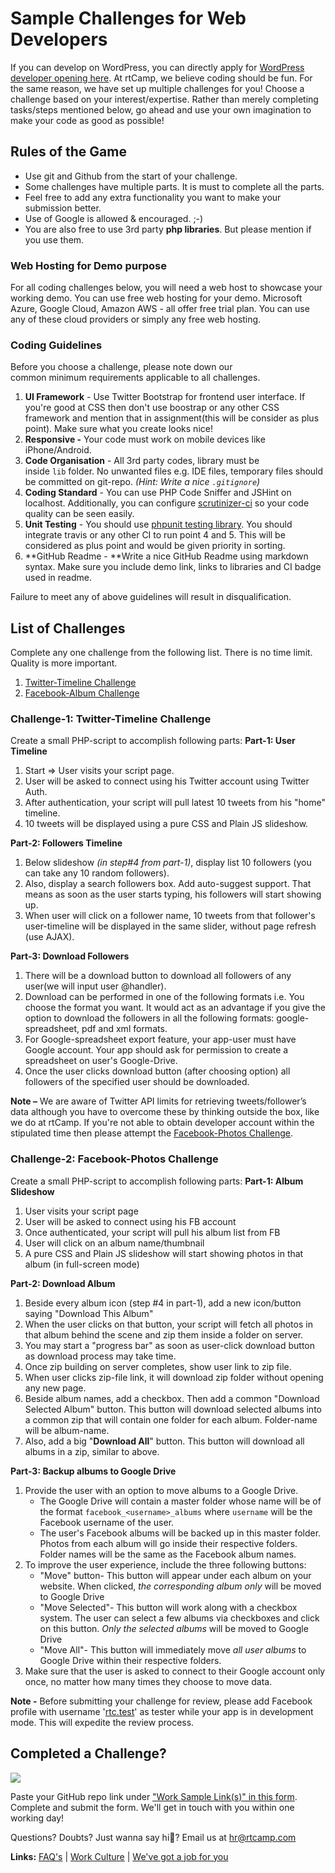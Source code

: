 # Sample Challenges for Web Developers

If you can develop on WordPress, you can directly apply for [WordPress developer opening here](https://careers.rtcamp.com/wordpress-engineer/assignment/ "WordPress Developer Assignment"). At rtCamp, we believe coding should be fun. For the same reason, we have set up multiple challenges for you! Choose a challenge based on your interest/expertise. Rather than merely completing tasks/steps mentioned below, go ahead and use your own imagination to make your code as good as possible!

Rules of the Game
-----------------

*   Use git and Github from the start of your challenge.
*   Some challenges have multiple parts. It is must to complete all the parts.
*   Feel free to add any extra functionality you want to make your submission better.
*   Use of Google is allowed & encouraged. ;-)
*   You are also free to use 3rd party **php libraries**. But please mention if you use them.

### Web Hosting for Demo purpose

For all coding challenges below, you will need a web host to showcase your working demo. You can use free web hosting for your demo. Microsoft Azure, Google Cloud, Amazon AWS - all offer free trial plan. You can use any of these cloud providers or simply any free web hosting.

### Coding Guidelines

Before you choose a challenge, please note down our common minimum requirements applicable to all challenges.

1.  **UI Framework** - Use Twitter Bootstrap for frontend user interface. If you're good at CSS then don't use boostrap or any other CSS framework and mention that in assignment(this will be consider as plus point). Make sure what you create looks nice!
2.  **Responsive -** Your code must work on mobile devices like iPhone/Android.
3.  **Code Organisation** - All 3rd party codes, library must be inside `lib` folder. No unwanted files e.g. IDE files, temporary files should be committed on git-repo. _(Hint: Write a nice `.gitignore`)_
4.  **Coding Standard** - You can use PHP Code Sniffer and JSHint on localhost. Additionally, you can configure [scrutinizer-ci](https://scrutinizer-ci.com/) so your code quality can be seen easily.
5.  **Unit Testing** - You should use [phpunit testing library](https://phpunit.de). You should integrate travis or any other CI to run point 4 and 5. This will be considered as plus point and would be given priority in sorting.
6.  **GitHub Readme - **Write a nice GitHub Readme using markdown syntax. Make sure you include demo link, links to libraries and CI badge used in readme.

Failure to meet any of above guidelines will result in disqualification.

List of Challenges
------------------

Complete any one challenge from the following list. There is no time limit. Quality is more important.

1.  [Twitter-Timeline Challenge](#twitter-challenge)
2.  [Facebook-Album Challenge](#facebook-challenge)

### Challenge-1: Twitter-Timeline Challenge

Create a small PHP-script to accomplish following parts: **Part-1: User Timeline**

1.  Start => User visits your script page.
2.  User will be asked to connect using his Twitter account using Twitter Auth.
3.  After authentication, your script will pull latest 10 tweets from his "home" timeline.
4.  10 tweets will be displayed using a pure CSS and Plain JS slideshow.

**Part-2: Followers Timeline**

1.  Below slideshow _(in step#4 from part-1)_, display list 10 followers (you can take any 10 random followers).
2.  Also, display a search followers box. Add auto-suggest support. That means as soon as the user starts typing, his followers will start showing up.
3.  When user will click on a follower name, 10 tweets from that follower's user-timeline will be displayed in the same slider, without page refresh (use AJAX).

**Part-3: Download Followers**

1.  There will be a download button to download all followers of any user(we will input user @handler).
2.  Download can be performed in one of the following formats i.e. You choose the format you want. It would act as an advantage if you give the option to download the followers in all the following formats: google-spreadsheet, pdf and xml formats.
3.  For Google-spreadsheet export feature, your app-user must have Google account. Your app should ask for permission to create a spreadsheet on user's Google-Drive.
4.  Once the user clicks download button (after choosing option) all followers of the specified user should be downloaded.

**Note –** We are aware of Twitter API limits for retrieving tweets/follower’s data although you have to overcome these by thinking outside the box, like we do at rtCamp. If you're not able to obtain developer account within the stipulated time then please attempt the [Facebook-Photos Challenge](https://careers.rtcamp.com/web-engineer/assignments/#challenge-2-facebook-photos-challenge).

### Challenge-2: Facebook-Photos Challenge

Create a small PHP-script to accomplish following parts: **Part-1: Album Slideshow**

1.  User visits your script page
2.  User will be asked to connect using his FB account
3.  Once authenticated, your script will pull his album list from FB
4.  User will click on an album name/thumbnail
5.  A pure CSS and Plain JS slideshow will start showing photos in that album (in full-screen mode)

**Part-2: Download Album**

1.  Beside every album icon (step #4 in part-1), add a new icon/button saying "Download This Album"
2.  When the user clicks on that button, your script will fetch all photos in that album behind the scene and zip them inside a folder on server.
3.  You may start a "progress bar" as soon as user-click download button as download process may take time.
4.  Once zip building on server completes, show user link to zip file.
5.  When user clicks zip-file link, it will download zip folder without opening any new page.
6.  Beside album names, add a checkbox. Then add a common "Download Selected Album" button. This button will download selected albums into a common zip that will contain one folder for each album. Folder-name will be album-name.
7.  Also, add a big "**Download All**" button. This button will download all albums in a zip, similar to above.

**Part-3: Backup albums to Google Drive**

1.  Provide the user with an option to move albums to a Google Drive.
    *   The Google Drive will contain a master folder whose name will be of the format `facebook_<username>_albums` where `username` will be the Facebook username of the user.
    *   The user's Facebook albums will be backed up in this master folder. Photos from each album will go inside their respective folders. Folder names will be the same as the Facebook album names.
2.  To improve the user experience, include the three following buttons:
    *   "Move" button- This button will appear under each album on your website. When clicked, _the corresponding album only_ will be moved to Google Drive
    *   "Move Selected"- This button will work along with a checkbox system. The user can select a few albums via checkboxes and click on this button. _Only the selected albums_ will be moved to Google Drive
    *   "Move All"- This button will immediately move _all user albums_ to Google Drive within their respective folders.
3.  Make sure that the user is asked to connect to their Google account only once, no matter how many times they choose to move data.

**Note -** Before submitting your challenge for review, please add Facebook profile with username '[rtc.test](https://www.facebook.com/rtc.test)' as tester while your app is in development mode. This will expedite the review process.

Completed a Challenge?
----------------------

![](https://careers.rtcamp.com/wp-content/uploads/2017/12/21erjd-400x268.jpg)

Paste your GitHub repo link under ["Work Sample Link(s)" in this form](https://careers.rtcamp.com/web-engineer/#application-form---web-engineer-php). Complete and submit the form. We'll get in touch with you within one working day!

Questions? Doubts? Just wanna say hi🖖? Email us at [hr@rtcamp.com](mailto:hr@rtcamp.com)

**Links:** [FAQ's](https://careers.rtcamp.com/faq/) | [Work Culture](https://careers.rtcamp.com/work-culture/) | [We've got a job for you](https://careers.rtcamp.com/web-engineer/)
